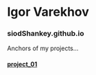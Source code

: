 # Igor Varekhov
### siodShankey.github.io
Anchors of my projects...
#### [project_01](https://siodshankey.github.io/proejct_01/)
